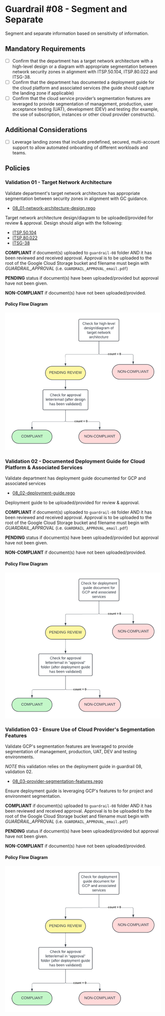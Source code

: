 # Guardrail #08 - Segment and Separate

Segment and separate information based on sensitivity of information.

## Mandatory Requirements

- [ ] Confirm that the department has a target network architecture with a high-level design or a diagram with appropriate segmentation between network security zones in alignment with ITSP.50.104, ITSP.80.022 and ITSG-38.
- [ ] Confirm that the department has documented a deployment guide for the cloud platform and associated services (the guide should capture the landing zone if applicable)
- [ ] Confirm that the cloud service provider’s segmentation features are leveraged to provide segmentation of management, production, user acceptance testing (UAT), development (DEV) and testing (for example, the use of subscription, instances or other cloud provider constructs).

## Additional Considerations

- [ ] Leverage landing zones that include predefined, secured, multi-account support to allow automated onboarding of different workloads and teams.

## Policies

### Validation 01 - Target Network Architecture

Validate department's target network architecture has appropriate segmentation between security zones in alignment with GC guidance.

- [08_01-network-architecture-design.rego](https://github.com/ssc-spc-ccoe-cei/gcp-cac-policies/08-segment-and-separate/08_01-network-architecture-design.rego)

Target network architecture design/diagram to be uploaded/provided for review & approval.  Design should align with the following:
- [ITSP.50.104](https://www.cyber.gc.ca/en/guidance/itsp50104-guidance-defence-depth-cloud-based-services)
- [ITSP.80.022](https://www.cyber.gc.ca/en/guidance/baseline-security-requirements-network-security-zones-version-20-itsp80022)
- [ITSG-38](https://www.cyber.gc.ca/en/guidance/network-security-zoning-design-considerations-placement-services-within-zones-itsg-38)

**COMPLIANT** if document(s) uploaded to `guardrail-08` folder AND it has been reviewed and received approval. Approval is to be uploaded to the root of the Google Cloud Storage bucket and filename must begin with *GUARDRAIL_APPROVAL* (i.e. `GUARDRAIL_APPROVAL_email.pdf`)

**PENDING** status if document(s) have been uploaded/provided but approval have not been given.

**NON-COMPLIANT** if document(s) have not been uploaded/provided.

#### Policy Flow Diagram

![01-network-architecture-design](./policy_diagrams/GR08_01.png "01-network-architecture-design")

### Validation 02 - Documented Deployment Guide for Cloud Platform & Associated Services

Validate department has deployment guide documented for GCP and associated services

- [08_02-deployment-guide.rego](https://github.com/ssc-spc-ccoe-cei/gcp-cac-policies/08-segment-and-separate/08_02-deployment-guide.rego)

Deployment guide to be uploaded/provided for review & approval.

**COMPLIANT** if document(s) uploaded to `guardrail-08` folder AND it has been reviewed and received approval. Approval is to be uploaded to the root of the Google Cloud Storage bucket and filename must begin with *GUARDRAIL_APPROVAL* (i.e. `GUARDRAIL_APPROVAL_email.pdf`)

**PENDING** status if document(s) have been uploaded/provided but approval have not been given.

**NON-COMPLIANT** if document(s) have not been uploaded/provided.

#### Policy Flow Diagram

![02-deployment-guide](./policy_diagrams/GR08_0203.png "02-deployment-guide")

### Validation 03 - Ensure Use of Cloud Provider's Segmentation Features 

Validate GCP's segmentation features are leveraged to provide segmentation of management, production, UAT, DEV and testing environments.

*NOTE* this validation relies on the deployment guide in guardrail 08, validation 02.

- [08_03-provider-segmentation-features.rego](https://github.com/ssc-spc-ccoe-cei/gcp-cac-policies/08-segment-and-separate/08_03-provider-segmentation-features.rego)

Ensure deployment guide is leveraging GCP's features to for project and environment segmentation.

**COMPLIANT** if document(s) uploaded to `guardrail-08` folder AND it has been reviewed and received approval. Approval is to be uploaded to the root of the Google Cloud Storage bucket and filename must begin with *GUARDRAIL_APPROVAL* (i.e. `GUARDRAIL_APPROVAL_email.pdf`)

**PENDING** status if document(s) have been uploaded/provided but approval have not been given.

**NON-COMPLIANT** if document(s) have not been uploaded/provided.

#### Policy Flow Diagram

![03-provider-segmentation-features](./policy_diagrams/GR08_0203.png "03-provider-segmentation-features")

